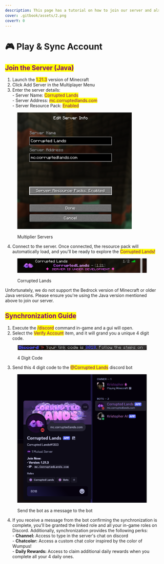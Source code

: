 ```yaml
---
description: This page has a tutorial on how to join our server and also sync your account
cover: .gitbook/assets/2.png
coverY: 0
---
```


# 🎮 Play & Sync Account

## <mark style="color:purple;">Join the Server (Java)</mark>

1. Launch the <mark style="color:purple;">1.21.3</mark> version of Minecraft
2. Click Add Server in the Multiplayer Menu
3. Enter the server details:\
   \-  Server Name: <mark style="color:purple;">Corrupted Lands</mark> \
   \-  Server Address: <mark style="color:purple;">mc.corruptedlands.com</mark>\
   \- Server Resource Pack: <mark style="color:purple;">Enabled</mark>

<figure><img src=".gitbook/assets/Screenshot 2025-01-24 140451 (1).png" alt="" width="375"><figcaption><p>Multiplier Servers</p></figcaption></figure>

4. Connect to the server. Once connected, the resource pack will automatically load, and you'll be ready to explore the <mark style="color:purple;">Corrupted Lands!</mark>

<figure><img src=".gitbook/assets/image (1).png" alt=""><figcaption><p>Corrupted Lands</p></figcaption></figure>

Unfortunately, we do not support the Bedrock version of Minecraft or older Java versions. Please ensure you're using the Java version mentioned above to join our server.

## <mark style="color:purple;">Synchronization Guide</mark>

1. Execute the <mark style="color:purple;">/discord</mark> command in-game and a gui will open.
2. Select the <mark style="color:purple;">Verify Account</mark> item, and it will grand you a unique 4 digit code.

<figure><img src=".gitbook/assets/4digit.png" alt=""><figcaption><p>4 Digit Code</p></figcaption></figure>

3. Send this 4 digit code to the <mark style="color:purple;">@Corrupted Lands</mark> discord bot

<figure><img src=".gitbook/assets/image (2).png" alt="" width="428"><figcaption><p>Send the bot as a message to the bot</p></figcaption></figure>

4. If you receive a message from the bot confirming the synchronization is complete, you'll be granted the linked role and all your in-game roles on Discord. Additionally, synchronization provides the following perks:\
   &#x20;  \- **Channel:** Access to type in the server's chat on discord\
   &#x20;  \- **Chatcolor:** Access a custom chat color inspired by the color of Wumpus!\
   &#x20;  \- **Daily Rewards:** Access to claim additional daily rewards when you complete all your 4 daily ones.
